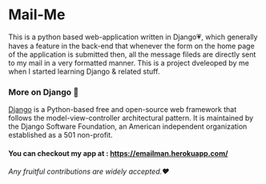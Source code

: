 # Mail-Me
This is a python based web-application written in Django:heartpulse:, which generally haves a feature in the back-end that whenever the form on the home page of the application is submitted then, all the message fileds are directly sent to my mail in a very formatted manner. This is a project dveleoped by me when I started learning Django & related stuff.

### More on Django :diamond_shape_with_a_dot_inside:
[Django](https://www.djangoproject.com/) is a Python-based free and open-source web framework that follows the model-view-controller architectural pattern. It is maintained by the Django Software Foundation, an American independent organization established as a 501 non-profit.


#### You can checkout my app at : https://emailman.herokuapp.com/
###### Any fruitful contributions are widely accepted.:heart:
